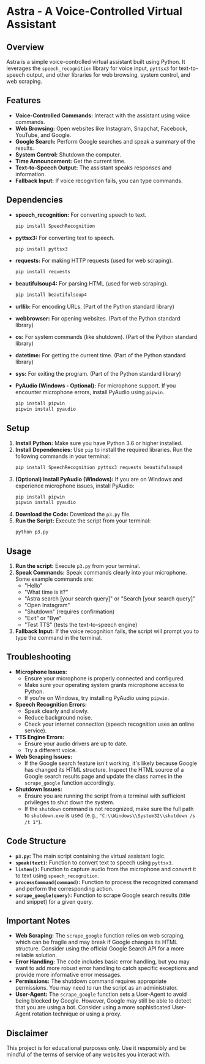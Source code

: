 # Astra - A Voice-Controlled Virtual Assistant

## Overview

Astra is a simple voice-controlled virtual assistant built using Python. It leverages the `speech_recognition` library for voice input, `pyttsx3` for text-to-speech output, and other libraries for web browsing, system control, and web scraping.

## Features

*   **Voice-Controlled Commands:**  Interact with the assistant using voice commands.
*   **Web Browsing:** Open websites like Instagram, Snapchat, Facebook, YouTube, and Google.
*   **Google Search:** Perform Google searches and speak a summary of the results.
*   **System Control:**  Shutdown the computer.
*   **Time Announcement:**  Get the current time.
*   **Text-to-Speech Output:**  The assistant speaks responses and information.
*   **Fallback Input:** If voice recognition fails, you can type commands.

## Dependencies

*   **speech\_recognition:** For converting speech to text.
    ```bash
    pip install SpeechRecognition
    ```
*   **pyttsx3:** For converting text to speech.
    ```bash
    pip install pyttsx3
    ```
*   **requests:** For making HTTP requests (used for web scraping).
    ```bash
    pip install requests
    ```
*   **beautifulsoup4:** For parsing HTML (used for web scraping).
    ```bash
    pip install beautifulsoup4
    ```
*   **urllib:** For encoding URLs. (Part of the Python standard library)
*   **webbrowser:** For opening websites. (Part of the Python standard library)
*   **os:** For system commands (like shutdown). (Part of the Python standard library)
*   **datetime:** For getting the current time. (Part of the Python standard library)
*   **sys:** For exiting the program. (Part of the Python standard library)

*   **PyAudio (Windows - Optional):** For microphone support.  If you encounter microphone errors, install PyAudio using `pipwin`.
    ```bash
    pip install pipwin
    pipwin install pyaudio
    ```

## Setup

1.  **Install Python:** Make sure you have Python 3.6 or higher installed.
2.  **Install Dependencies:** Use `pip` to install the required libraries.  Run the following commands in your terminal:
    ```bash
    pip install SpeechRecognition pyttsx3 requests beautifulsoup4
    ```
3.  **(Optional) Install PyAudio (Windows):** If you are on Windows and experience microphone issues, install PyAudio:
    ```bash
    pip install pipwin
    pipwin install pyaudio
    ```
4.  **Download the Code:** Download the `p3.py` file.
5.  **Run the Script:** Execute the script from your terminal:
    ```bash
    python p3.py
    ```

## Usage

1.  **Run the script:** Execute `p3.py` from your terminal.
2.  **Speak Commands:**  Speak commands clearly into your microphone.  Some example commands are:
    *   "Hello"
    *   "What time is it?"
    *   "Astra search \[your search query]" or "Search \[your search query]"
    *   "Open Instagram"
    *   "Shutdown" (requires confirmation)
    *   "Exit" or "Bye"
    *   "Test TTS" (tests the text-to-speech engine)
3.  **Fallback Input:** If the voice recognition fails, the script will prompt you to type the command in the terminal.

## Troubleshooting

*   **Microphone Issues:**
    *   Ensure your microphone is properly connected and configured.
    *   Make sure your operating system grants microphone access to Python.
    *   If you're on Windows, try installing PyAudio using `pipwin`.
*   **Speech Recognition Errors:**
    *   Speak clearly and slowly.
    *   Reduce background noise.
    *   Check your internet connection (speech recognition uses an online service).
*   **TTS Engine Errors:**
    *   Ensure your audio drivers are up to date.
    *   Try a different voice.
*   **Web Scraping Issues:**
    *   If the Google search feature isn't working, it's likely because Google has changed its HTML structure. Inspect the HTML source of a Google search results page and update the class names in the `scrape_google` function accordingly.
*   **Shutdown Issues:**
    *   Ensure you are running the script from a terminal with sufficient privileges to shut down the system.
    *   If the `shutdown` command is not recognized, make sure the full path to `shutdown.exe` is used (e.g., `"C:\\Windows\\System32\\shutdown /s /t 1"`).

## Code Structure

*   **`p3.py`:** The main script containing the virtual assistant logic.
*   **`speak(text)`:**  Function to convert text to speech using `pyttsx3`.
*   **`listen()`:** Function to capture audio from the microphone and convert it to text using `speech_recognition`.
*   **`processCommand(command)`:** Function to process the recognized command and perform the corresponding action.
*   **`scrape_google(query)`:** Function to scrape Google search results (title and snippet) for a given query.

## Important Notes

*   **Web Scraping:** The `scrape_google` function relies on web scraping, which can be fragile and may break if Google changes its HTML structure. Consider using the official Google Search API for a more reliable solution.
*   **Error Handling:** The code includes basic error handling, but you may want to add more robust error handling to catch specific exceptions and provide more informative error messages.
*   **Permissions:** The shutdown command requires appropriate permissions. You may need to run the script as an administrator.
*   **User-Agent:** The `scrape_google` function sets a User-Agent to avoid being blocked by Google. However, Google may still be able to detect that you are using a bot. Consider using a more sophisticated User-Agent rotation technique or using a proxy.

## Disclaimer

This project is for educational purposes only. Use it responsibly and be mindful of the terms of service of any websites you interact with.
